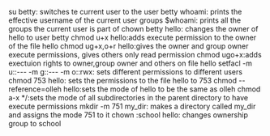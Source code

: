 su betty: switches te current user to the user betty
whoami: prints the effective username of the current user
groups $whoami: prints all the groups the current user is part of
chown betty hello: changes the owner of hello to user betty
chmod u+x hello:adds execute permission to the owner of the file hello
chmod ug+x,o+r hello:gives the owner and group owner execute permissions, gives others only read permission
chmod ugo+x:adds exectuion rights to owner,group owner and others on file hello
setfacl -m u::--- -m g::--- -m o::rwx: sets different permissions to different users
chmod 753 hello: sets the permissions to the file hello to 753
chmod --reference=olleh hello:sets the mode of hello to be the same as olleh
chmod a-x */:sets the mode of all subdirectories in the parent directory to have execute permissions
mkdir -m 751 my_dir: makes a directory called my_dir and assigns the mode 751 to it
chown :school hello: changes ownership group to school
